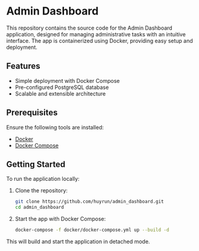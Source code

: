 # Admin Dashboard

This repository contains the source code for the Admin Dashboard application, designed for managing administrative tasks with an intuitive interface. The app is containerized using Docker, providing easy setup and deployment.

## Features
- Simple deployment with Docker Compose
- Pre-configured PostgreSQL database
- Scalable and extensible architecture

## Prerequisites
Ensure the following tools are installed:
- [Docker](https://docs.docker.com/)
- [Docker Compose](https://docs.docker.com/compose/)

## Getting Started

To run the application locally:

1. Clone the repository:
    ```bash
    git clone https://github.com/huyrun/admin_dashboard.git
    cd admin_dashboard
    ```

2. Start the app with Docker Compose:
    ```bash
    docker-compose -f docker/docker-compose.yml up --build -d
    ```

This will build and start the application in detached mode.
